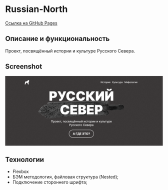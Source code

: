 # Russian-North

[Ссылка на GitHub Pages](https://yaroslav-chertov.github.io/russian-north/)

## Описание и функциональность

Проект, посвящённый истории и культуре Русского Севера.

## Screenshot

![](./images/Screenshot.png)

## Технологии

* Flexbox
* БЭМ методология, файловая структура (Nested);
* Подключение стороннего шрифта;
